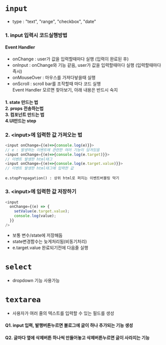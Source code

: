 # `input`

- type : "text", "range", "checkbox", "date"

### 1. input 입력시 코드실행방법

#### Event Handler

- onChange : user가 값을 입력할때마다 실행 (입력이 완료된 후)
- onInput : onChange와 기능 같음, user가 값을 입력할때마다 실행 (입력할때마다 즉시)
- onMouseOver : 마우스를 가져다놯을때 실행
- onScroll : scroll bar를 조작할때 마다 코드 실행<br>
  Event Handler 모르면 찾아보기, 아래 내용은 반드시 숙지

#### 1. state 만드는 법 <br> 2. props 전송하는법 <br>3. 컴포넌트 만드는 법<br>4.UI만드는 step

### 2. \<input>에 입력한 값 가져오는 법

```js
<input onChange={(e)=>{console.log(e)}}>
// e : 발생하는 이벤트에 관련한 여러 기능이 담겨있음
<input onChange={(e)=>{console.log(e.target)}}>
// 이벤트 발생한 html태그
<input onChange={(e)=>{console.log(e.target.value)}}>
// 이벤트 발생한 html태그에 입력한 값
```

`e.stopPropagation() : 상위 html로 퍼지는 이벤트버블링 막기`

### 3. \<input>에 입력한 값 저장하기

```js
<input
  onChange={(e) => {
    setValue(e.target.value);
    console.log(value);
  }}
/>
```

- 보통 변수/state에 저장해둠
- state변경함수는 늦게처리됨(비동기처리)
- e.target.value 완료되기전에 다음줄 실행

# `select`

- dropdown 기능 사용가능

# `textarea`

- 사용자가 여러 줄의 텍스트를 입력할 수 있는 필드를 생성
  <br>

#### Q1. input 입력, 발행버튼누르면 블로그에 글이 하나 추가되는 기능 생성<br>

#### Q2. 글마다 옆에 삭제버튼 하나씩 만들어놓고 삭제버튼누르면 글이 사라지는 기능
